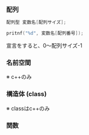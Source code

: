 ### 配列

```c
配列型 変数名[配列サイズ];

pritnf("%d", 変数名[配列番号]);
```

宣言をすると、0～配列サイズ-1

### 名前空間
※ c++のみ

### 構造体 (class)
※ classはc++のみ

### 関数

